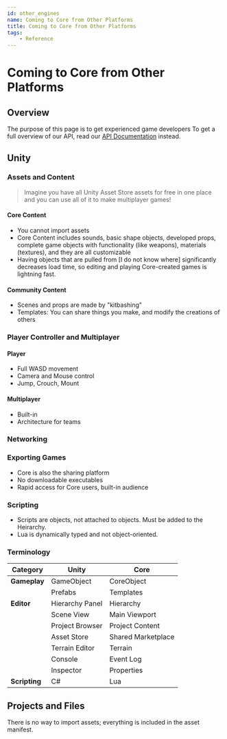 ```yaml
---
id: other_engines
name: Coming to Core from Other Platforms
title: Coming to Core from Other Platforms
tags:
    - Reference
---
```


# Coming to Core from Other Platforms

## Overview

The purpose of this page is to get experienced game developers
To get a full overview of our API, read our [API Documentation](core_api.md) instead.

## Unity

### Assets and Content

> Imagine you have all Unity Asset Store assets for free in one place and you can use all of it to make multiplayer games!

#### Core Content

- You cannot import assets
- Core Content includes sounds, basic shape objects, developed props, complete game objects with functionality (like weapons), materials (textures), and they are all customizable
- Having objects that are pulled from [I do not know where] significantly decreases load time, so editing and playing Core-created games is lightning fast.

#### Community Content

- Scenes and props are made by "kitbashing"
- Templates: You can share things you make, and modify the creations of others

### Player Controller and Multiplayer

#### Player

- Full WASD movement
- Camera and Mouse control
- Jump, Crouch, Mount

#### Multiplayer

- Built-in
- Architecture for teams

### Networking

### Exporting Games

- Core is also the sharing platform
- No downloadable executables
- Rapid access for Core users, built-in audience

### Scripting

- Scripts are objects, not attached to objects. Must be added to the Heirarchy.
- Lua is dynamically typed and not object-oriented.

### Terminology

| **Category**  | **Unity**       | **Core**           |
| ------------- | --------------- | ------------------ |
| **Gameplay**  | GameObject      | CoreObject         |
|               | Prefabs         | Templates          |
| **Editor**    | Hierarchy Panel | Hierarchy          |
|               | Scene View      | Main Viewport      |
|               | Project Browser | Project Content    |
|               | Asset Store     | Shared Marketplace |
|               | Terrain Editor  | Terrain            |
|               | Console         | Event Log          |
|               | Inspector       | Properties         |
| **Scripting** | C#              | Lua                |

## Projects and Files

There is no way to import assets; everything is included in the asset manifest.

<!-- ## World of Warcraft

Ref: <https://www.townlong-yak.com/framexml/live/>

Instead of 5.1 as in WoW, Core uses Lua 5.3.4. There have not been that many changes in the language itself but do note that many of the additions Blizzard made will be missing here.

* Trigonometry functions: As with Blizzard's versions, Core's work with degrees. Lua's standard math library works with radians.
* Events:
  The most obvious change when coming from WoW, is the event system in Core. Instead of hooking your events up to your frames, you register functions onto the events of objects.

As an example:

```lua
groupFrame:RegisterEvent("GROUP_ROSTER_UPDATE")
groupFrame:RegisterEvent("PLAYER_ENTERING_WORLD")
groupFrame:SetScript("OnEvent", function(self, event)
  GroupRosterUpdate()
end)
```

Would look something like this in Core:

```lua
groupFrame.GROUP_ROSTER_UPDATE:Connect(GroupRosterUpdate)
groupFrame.PLAYER_ENTERING_WORLD:Connect(GroupRosterUpdate)
```

Every object has a specific set of events available, but there are also custom events that you can fire via `Broadcast()` and register on the `Event` namespace:

```lua
function Foo( arg_1, arg_2)
 -- do something
end

Events.Connect(“MyEvent”, Foo)
```

more details over in the [API Docs](core_api.md).

* The often (miss)used `OnUpdate` event equivalent is the global `Tick()` function. It is totally fine to overwrite it with your own.
* Instead of frames, you will mostly work with objects in Core. Those can be destroyed completely instead of just be hidden like frames in WoW.
* Core does have `print` but it prints to the Event Log instead of the chat frame. There is no `dump` for tables.
* Core does not include the `bitlib` library.

## Garry's Mod

Ref: <http://wiki.garrysmod.com/page/Beginner_Tutorial_Intro>

## Factorio

Ref: <https://www.factorio.com/modding>

## Roblox

Ref: <https://developer.roblox.com/api-reference>

## Dota2

Ref: <https://developer.valvesoftware.com/wiki/Dota_2_Workshop_Tools>

## Starbound

Ref: <https://starbounder.org/Modding:Lua> -->
